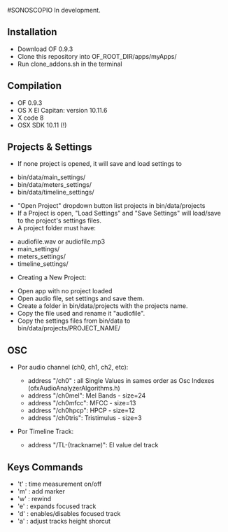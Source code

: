 #SONOSCOPIO
In development.

## Installation
- Download OF 0.9.3
- Clone this repository into OF_ROOT_DIR/apps/myApps/
- Run clone_addons.sh in the terminal

## Compilation
- OF 0.9.3
- OS X El Capitan: version 10.11.6
- X code 8
- OSX SDK 10.11 (!)

## Projects & Settings

* If none project is opened, it will save and load settings to
 - bin/data/main_settings/
 - bin/data/meters_settings/
 - bin/data/timeline_settings/
* "Open Project" dropdown button list projects in bin/data/projects
* If a Project is open, "Load Settings" and "Save Settings" will load/save to the project's settings files.
* A project folder must have:
 - audiofile.wav or audiofile.mp3
 - main_settings/
 - meters_settings/
 - timeline_settings/ 
* Creating a New Project:
 - Open app with no project loaded
 - Open audio file, set settings and save them.
 - Create a folder in bin/data/projects with the projects name.
 - Copy the file used and rename it "audiofile".
 - Copy the settings files from bin/data to bin/data/projects/PROJECT_NAME/  

## OSC
 - Por audio channel (ch0, ch1, ch2, etc):
     + address "/ch0" : all Single Values in sames order as Osc Indexes (ofxAudioAnalyzerAlgorithms.h)
     + address "/ch0mel": Mel Bands - size=24
     + address "/ch0mfcc": MFCC - size=13
     + address "/ch0hpcp": HPCP - size=12
     + address "/ch0tris": Tristimulus - size=3

 - Por Timeline Track:
     + address "/TL-(trackname)": El value del track 
     
## Keys Commands

* 't' : time measurement on/off
* 'm' : add marker
* 'w' : rewind
* 'e' : expands focused track
* 'd' : enables/disables focused track
* 'a' : adjust tracks height shorcut
